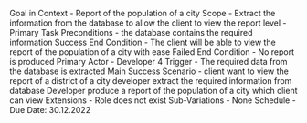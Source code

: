 Goal in Context - Report of the population of a city
Scope - Extract the information from the database to allow the client to view the report
level - Primary Task
Preconditions - the database contains the required information
Success End Condition - The client will be able to view the report of the population of a city with ease
Failed End Condition - No report is produced
Primary Actor - Developer 4
Trigger - The required data from the database is extracted
Main Success Scenario - client want to view the report of a district of a city
                        developer extract the required information from database
                        Developer produce a report of the population of a city which client can view
Extensions - Role does not exist
Sub-Variations - None
Schedule - Due Date: 30.12.2022 
                